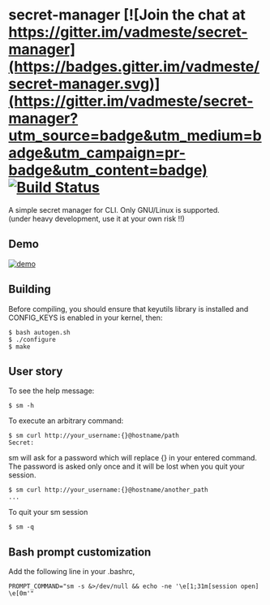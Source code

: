 # secret-manager [![Join the chat at https://gitter.im/vadmeste/secret-manager](https://badges.gitter.im/vadmeste/secret-manager.svg)](https://gitter.im/vadmeste/secret-manager?utm_source=badge&utm_medium=badge&utm_campaign=pr-badge&utm_content=badge) [![Build Status](https://travis-ci.org/vadmeste/secret-manager.svg?branch=master)](https://travis-ci.org/vadmeste/secret-manager)
A simple secret manager for CLI. Only GNU/Linux is supported.  
(under heavy development, use it at your own risk !!)

## Demo
[![demo](https://asciinema.org/a/a1fdk11gx4z4xgxl58giebl9b.png)](https://asciinema.org/a/a1fdk11gx4z4xgxl58giebl9b?autoplay=1)

## Building

Before compiling, you should ensure that keyutils library is installed and CONFIG_KEYS is enabled in your kernel, then:

```
$ bash autogen.sh
$ ./configure
$ make
```

## User story

To see the help message:
```
$ sm -h
```

To execute an arbitrary command:
```
$ sm curl http://your_username:{}@hostname/path
Secret:
```

sm will ask for a password which will replace {} in your entered command. The password is asked only once and it will be lost when you quit your session.
```
$ sm curl http://your_username:{}@hostname/another_path
...
```

To quit your sm session
```
$ sm -q
```

## Bash prompt customization

Add the following line in your .bashrc,
```
PROMPT_COMMAND="sm -s &>/dev/null && echo -ne '\e[1;31m[session open] \e[0m'"
```

